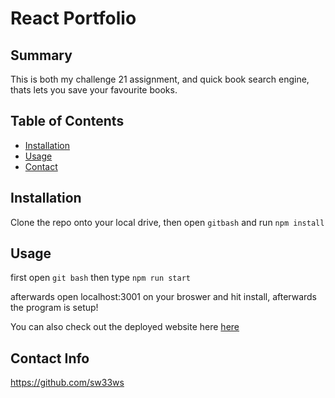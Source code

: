 # React Portfolio

## Summary

This is both my challenge 21 assignment, and quick book search engine, thats lets you save your favourite books.

## Table of Contents

- [Installation](#installation)
- [Usage](#usage)
- [Contact](#contact-info)

## Installation

Clone the repo onto your local drive, then open ```gitbash``` and run ```npm install```

## Usage

first open ```git bash``` then type ```npm run start```

afterwards open localhost:3001 on your broswer and hit install, afterwards the program is setup!

You can also check out the deployed website here [here](https://fathomless-mountain-22123.herokuapp.com/)

## Contact Info

https://github.com/sw33ws
